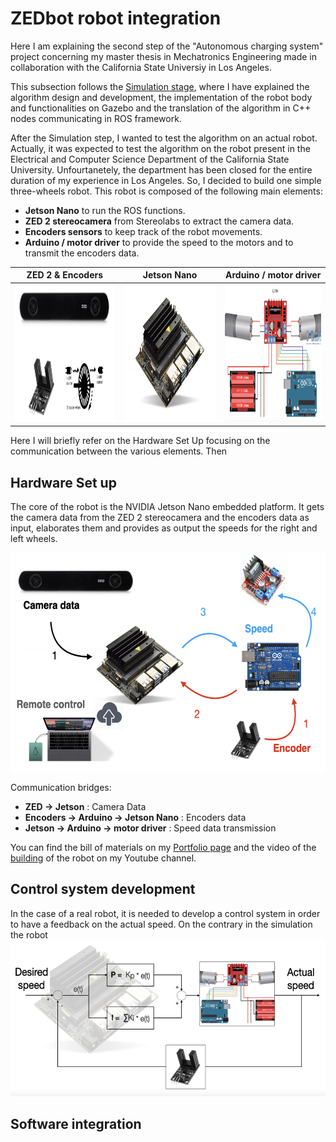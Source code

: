 # ZEDbot robot integration
Here I am explaining the second step of the "Autonomous charging system" project concerning my master thesis in Mechatronics Engineering made in collaboration with the California State Universiy in Los Angeles. 

This subsection follows the [Simulation stage](https://github.com/LucaRoma97/ZEDbot), where I have explained the algorithm design and development, the implementation of the robot body and functionalities on Gazebo and the translation of the algorithm in C++ nodes communicating in ROS framework.

After the Simulation step, I wanted to test the algorithm on an actual robot. Actually, it was expected to test the algorithm on the robot present in the Electrical and Computer Science Department of the California State University. Unfourtanetely, the department has been closed for the entire duration of my experience in Los Angeles.
So, I decided to build one simple three-wheels robot. This robot is composed of the following main elements:

- **Jetson Nano** to run the ROS functions.
- **ZED 2 stereocamera** from Stereolabs to extract the camera data.
- **Encoders sensors** to keep track of the robot movements.
- **Arduino / motor driver** to provide the speed to the motors and to transmit the encoders data.

ZED 2 & Encoders           |  Jetson Nano              |  Arduino / motor driver
:-------------------------:|:-------------------------:|:-------------------------:
<img src="images/zed_encoders.png" alt="alt text" width="300" height="220">  |  <img src="images/jetson_nano.png" alt="alt text" width="300" height="220"> |  <img src="images/motor_scheme.png" alt="alt text" width="300" height="220">


Here I will briefly refer on the Hardware Set Up focusing on the communication between the various elements. Then 

## Hardware Set up
The core of the robot is the NVIDIA Jetson Nano embedded platform. It gets the camera data from the ZED 2 stereocamera and the encoders data as input, elaborates them and provides as output the speeds for the right and left wheels. 

<img src="images/hardware_set_up.png" alt="alt text" width="550" height="350">

Communication bridges:
- **ZED -> Jetson** : Camera Data
- **Encoders -> Arduino -> Jetson Nano** : Encoders data
- **Jetson -> Arduino -> motor driver** : Speed data transmission

You can find the bill of materials on my [Portfolio page](https://ibrahimovic19974.wixsite.com/website/autonomous-charging-project) and the video of the [building](https://www.youtube.com/watch?v=MnDWOQ7e5MM&t=22s) of the robot on my Youtube channel. 

## Control system development
In the case of a real robot, it is needed to develop a control system in order to have a feedback on the actual speed. On the contrary in the simulation the robot
<img src="images/control_system.png" alt="alt text" width="550" height="250">

## Software integration
